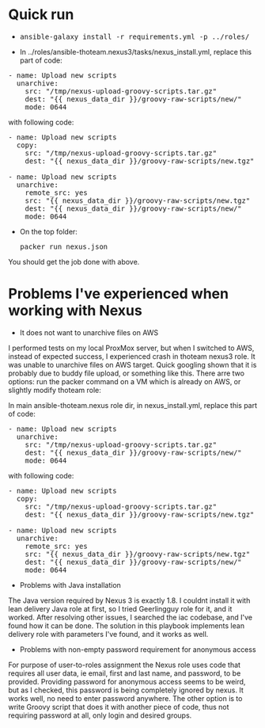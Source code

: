 # Quick run

* <pre>ansible-galaxy install -r requirements.yml -p ../roles/</pre>
* In ../roles/ansible-thoteam.nexus3/tasks/nexus_install.yml, replace this part of code:

<pre>
- name: Upload new scripts
  unarchive:
    src: "/tmp/nexus-upload-groovy-scripts.tar.gz"
    dest: "{{ nexus_data_dir }}/groovy-raw-scripts/new/"
    mode: 0644
</pre>

with following code:

<pre>
- name: Upload new scripts
  copy:
    src: "/tmp/nexus-upload-groovy-scripts.tar.gz"
    dest: "{{ nexus_data_dir }}/groovy-raw-scripts/new.tgz"

- name: Upload new scripts
  unarchive:
    remote_src: yes
    src: "{{ nexus_data_dir }}/groovy-raw-scripts/new.tgz"
    dest: "{{ nexus_data_dir }}/groovy-raw-scripts/new/"
    mode: 0644
</pre>

* On the top folder: <pre>packer run nexus.json</pre>

You should get the job done with above.

# Problems I've experienced when working with Nexus

* It does not want to unarchive files on AWS

I performed tests on my local ProxMox server, but when I switched to AWS, instead of expected success, I experienced crash in thoteam nexus3 role. It was unable to unarchive files on AWS target. Quick googling shown that it is probably due to buddy file upload, or something like this. There arre two options: run the packer command on a VM which is already on AWS, or slightly modify thoteam role:

In main ansible-thoteam.nexus role dir, in nexus_install.yml, replace this part of code:

<pre>
- name: Upload new scripts
  unarchive:
    src: "/tmp/nexus-upload-groovy-scripts.tar.gz"
    dest: "{{ nexus_data_dir }}/groovy-raw-scripts/new/"
    mode: 0644
</pre>

with following code:

<pre>
- name: Upload new scripts
  copy:
    src: "/tmp/nexus-upload-groovy-scripts.tar.gz"
    dest: "{{ nexus_data_dir }}/groovy-raw-scripts/new.tgz"

- name: Upload new scripts
  unarchive:
    remote_src: yes
    src: "{{ nexus_data_dir }}/groovy-raw-scripts/new.tgz"
    dest: "{{ nexus_data_dir }}/groovy-raw-scripts/new/"
    mode: 0644
</pre>

* Problems with Java installation

The Java version required by Nexus 3 is exactly 1.8. I couldnt install it with lean delivery Java role at first, so I tried Geerlingguy role for it, and it worked. After resolving other issues, I searched the iac codebase, and I've found how it can be done. The solution in this playbook implements lean delivery role with parameters I've found, and it works as well.

* Problems with non-empty password requirement for anonymous access

For purpose of user-to-roles assignment the Nexus role uses code that requires all user data, ie email, first and last name, and password, to be provided. Providing password for anonymous access seems to be weird, but as I checked, this password is being completely ignored by nexus. It works well, no need to enter password anywhere. The other option is to write Groovy script that does it with another piece of code, thus not requiring password at all, only login and desired groups.
